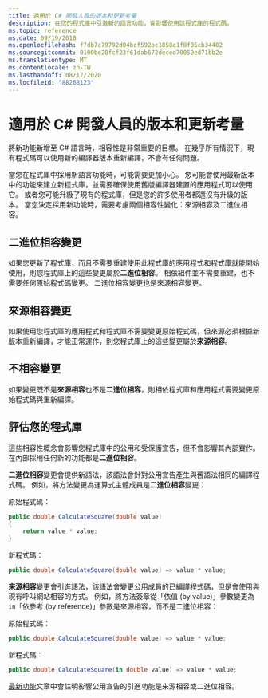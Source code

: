 ```yaml
---
title: 適用於 C# 開發人員的版本和更新考量
description: 在您的程式庫中引進新的語言功能，會影響使用該程式庫的程式碼。
ms.topic: reference
ms.date: 09/19/2018
ms.openlocfilehash: f7db7c79792d04bcf592bc1858e1f0f05cb34402
ms.sourcegitcommit: 0100be20fcf23f61dab672deced70059ed71bb2e
ms.translationtype: MT
ms.contentlocale: zh-TW
ms.lasthandoff: 08/17/2020
ms.locfileid: "88268123"
---
```

# <a name="version-and-update-considerations-for-c-developers"></a>適用於 C# 開發人員的版本和更新考量

將新功能新增至 C# 語言時，相容性是非常重要的目標。 在幾乎所有情況下，現有程式碼可以使用新的編譯器版本重新編譯，不會有任何問題。

當您在程式庫中採用新語言功能時，可能需要更加小心。 您可能會使用最新版本中的功能來建立新程式庫，並需要確保使用舊版編譯器建置的應用程式可以使用它。 或者您可能升級了現有的程式庫，但是您的許多使用者都還沒有升級的版本。 當您決定採用新功能時，需要考慮兩個相容性變化：來源相容及二進位相容。

## <a name="binary-compatible-changes"></a>二進位相容變更

如果您更新了程式庫，而且不需要重建使用此程式庫的應用程式和程式庫就能開始使用，則您程式庫上的這些變更屬於**二進位相容**。 相依組件並不需要重建，也不需要任何原始程式碼變更。 二進位相容變更也是來源相容變更。

## <a name="source-compatible-changes"></a>來源相容變更

如果使用您程式庫的應用程式和程式庫不需要變更原始程式碼，但來源必須根據新版本重新編譯，才能正常運作，則您程式庫上的這些變更屬於**來源相容**。

## <a name="incompatible-changes"></a>不相容變更

如果變更既不是**來源相容**也不是**二進位相容**，則相依程式庫和應用程式需要變更原始程式碼與重新編譯。

## <a name="evaluate-your-library"></a>評估您的程式庫

這些相容性概念會影響您程式庫中的公用和受保護宣告，但不會影響其內部實作。 在內部採用任何新的功能都是**二進位相容**。  

**二進位相容**變更會提供新語法，該語法會針對公用宣告產生與舊語法相同的編譯程式碼。 例如，將方法變更為運算式主體成員是**二進位相容**變更：

原始程式碼：

```csharp
public double CalculateSquare(double value)
{
    return value * value;
}
```

新程式碼：

```csharp
public double CalculateSquare(double value) => value * value;
```

**來源相容**變更會引進語法，該語法會變更公用成員的已編譯程式碼，但是會使用與現有呼叫網站相容的方式。 例如，將方法簽章從「依值 (by value)」參數變更為 `in`「依參考 (by reference)」參數是來源相容，而不是二進位相容：

原始程式碼：

```csharp
public double CalculateSquare(double value) => value * value;
```

新程式碼：

```csharp
public double CalculateSquare(in double value) => value * value;
```

[最新功能](index.md)文章中會註明影響公用宣告的引進功能是來源相容或二進位相容。
